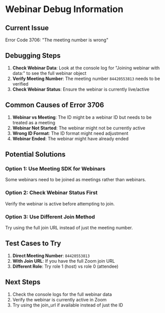 # Webinar Debug Information

## Current Issue
Error Code 3706: "The meeting number is wrong"

## Debugging Steps

1. **Check Webinar Data**: Look at the console log for "Joining webinar with data:" to see the full webinar object
2. **Verify Meeting Number**: The meeting number `84420553813` needs to be verified
3. **Check Webinar Status**: Ensure the webinar is currently live/active

## Common Causes of Error 3706

1. **Webinar vs Meeting**: The ID might be a webinar ID but needs to be treated as a meeting
2. **Webinar Not Started**: The webinar might not be currently active
3. **Wrong ID Format**: The ID format might need adjustment
4. **Webinar Ended**: The webinar might have already ended

## Potential Solutions

### Option 1: Use Meeting SDK for Webinars
Some webinars need to be joined as meetings rather than webinars.

### Option 2: Check Webinar Status First
Verify the webinar is active before attempting to join.

### Option 3: Use Different Join Method
Try using the full join URL instead of just the meeting number.

## Test Cases to Try

1. **Direct Meeting Number**: `84420553813`
2. **With Join URL**: If you have the full Zoom join URL
3. **Different Role**: Try role 1 (host) vs role 0 (attendee)

## Next Steps

1. Check the console logs for the full webinar data
2. Verify the webinar is currently active in Zoom
3. Try using the join_url if available instead of just the ID
